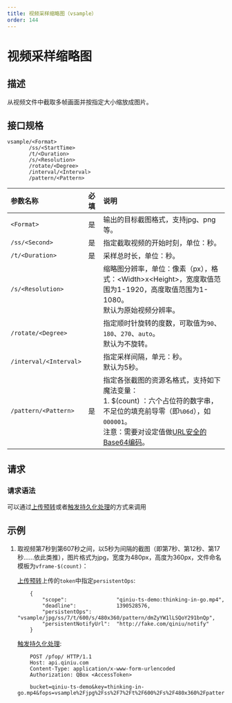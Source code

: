 ```yaml
---
title: 视频采样缩略图（vsample）
order: 144
---
```


<a id="video-sample-video-sample"></a>
# 视频采样缩略图

<a id="video-sample-description"></a>
## 描述

从视频文件中截取多帧画面并按指定大小缩放成图片。  

<a id="video-sample-specification"></a>
## 接口规格

```
vsample/<Format>
       /ss/<StartTime>
       /t/<Duration>
       /s/<Resolution>
       /rotate/<Degree>
       /interval/<Interval>
       /pattern/<Pattern>
```

参数名称           | 必填 | 说明
:----------------- | :--- | :------------------------------------------------------------------
<a id="video-sample-format"></a>`<Format>`         | 是   | 输出的目标截图格式，支持jpg、png等。
<a id="video-sample-starttime"></a>`/ss/<Second>`     | 是   | 指定截取视频的开始时刻，单位：秒。
<a id="video-sample-duration"></a>`/t/<Duration>`    | 是   | 采样总时长，单位：秒。
<a id="video-sample-resolution"></a>`/s/<Resolution>`  |      | 缩略图分辨率，单位：像素（px），格式：\<Width\>x\<Height\>，宽度取值范围为1-1920，高度取值范围为1-1080。<br>默认为原始视频分辨率。
<a id="video-sample-rotate"></a>`/rotate/<Degree>` |      | 指定顺时针旋转的度数，可取值为`90`、`180`、`270`、`auto`。<br>默认为不旋转。
<a id="video-sample-interval"></a>`/interval/<Interval>` |      | 指定采样间隔，单元：秒。<br>默认为5秒。
<a id="video-sample-pattern"></a>`/pattern/<Pattern>` | 是    | 指定各张截图的资源名格式，支持如下魔法变量：<br>1. $(count) ：六个占位符的数字串，不足位的填充前导零（即`%06d`），如 `000001`。<br>注意：需要对设定值做[URL安全的Base64编码][urlsafeBase64Href]。

<a id="video-sample-request"></a>
## 请求

<a id="video-sample-request-syntax"></a>
### 请求语法

可以通过[上传预转](/docs/v6/api/reference/security/put-policy.html#put-policy-persistent-ops)或者[触发持久化处理](/docs/v6/api/reference/fop/pfop/pfop.html)的方式来调用

<a id="video-sample-samples"></a>
## 示例

1. 取视频第7秒到第607秒之间，以5秒为间隔的截图（即第7秒、第12秒、第17秒……依此类推），图片格式为jpg，宽度为480px，高度为360px，文件命名模板为`vframe-$(count)`：

	[上传预转](/docs/v6/api/reference/security/put-policy.html#put-policy-persistent-ops)上传的`token`中指定`persistentOps`:

	```
	    {
	        "scope":                "qiniu-ts-demo:thinking-in-go.mp4",
	        "deadline":             1390528576,
	        "persistentOps":        "vsample/jpg/ss/7/t/600/s/480x360/pattern/dmZyYW1lLSQoY291bnQp",
	        "persistentNotifyUrl":  "http://fake.com/qiniu/notify"
	    }
	```

	[触发持久化处理](/docs/v6/api/reference/fop/pfop/pfop.html):

	```
	    POST /pfop/ HTTP/1.1
	    Host: api.qiniu.com  
	    Content-Type: application/x-www-form-urlencoded  
	    Authorization: QBox <AccessToken>  

	    bucket=qiniu-ts-demo&key=thinking-in-go.mp4&fops=vsample%2Fjpg%2Fss%2F7%2Ft%2F600%2Fs%2F480x360%2Fpattern%2FdmZyYW1lLSQoY291bnQp
	```

[sendBugReportHref]: mailto:support@qiniu.com?subject=599错误日志    "发送错误报告"
[urlsafeBase64Href]: /docs/v6/api/overview/appendix.html#urlsafe-base64 "URL安全的Base64编码"
